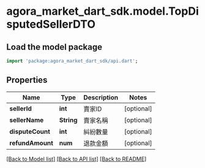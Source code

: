 # agora_market_dart_sdk.model.TopDisputedSellerDTO

## Load the model package
```dart
import 'package:agora_market_dart_sdk/api.dart';
```

## Properties
Name | Type | Description | Notes
------------ | ------------- | ------------- | -------------
**sellerId** | **int** | 賣家ID | [optional] 
**sellerName** | **String** | 賣家名稱 | [optional] 
**disputeCount** | **int** | 糾紛數量 | [optional] 
**refundAmount** | **num** | 退款金額 | [optional] 

[[Back to Model list]](../README.md#documentation-for-models) [[Back to API list]](../README.md#documentation-for-api-endpoints) [[Back to README]](../README.md)


